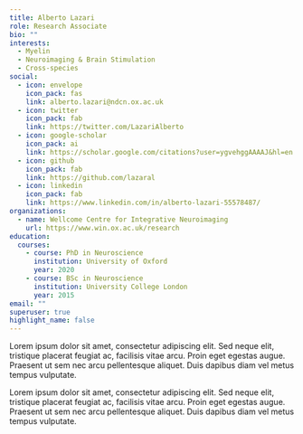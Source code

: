 ```yaml
---
title: Alberto Lazari
role: Research Associate
bio: ""
interests:
  - Myelin
  - Neuroimaging & Brain Stimulation
  - Cross-species
social:
  - icon: envelope
    icon_pack: fas
    link: alberto.lazari@ndcn.ox.ac.uk
  - icon: twitter
    icon_pack: fab
    link: https://twitter.com/LazariAlberto
  - icon: google-scholar
    icon_pack: ai
    link: https://scholar.google.com/citations?user=ygvehggAAAAJ&hl=en
  - icon: github
    icon_pack: fab
    link: https://github.com/lazaral
  - icon: linkedin
    icon_pack: fab
    link: https://www.linkedin.com/in/alberto-lazari-55578487/
organizations:
  - name: Wellcome Centre for Integrative Neuroimaging
    url: https://www.win.ox.ac.uk/research
education:
  courses:
    - course: PhD in Neuroscience
      institution: University of Oxford
      year: 2020
    - course: BSc in Neuroscience
      institution: University College London
      year: 2015
email: ""
superuser: true
highlight_name: false
---
```

Lorem ipsum dolor sit amet, consectetur adipiscing elit. Sed neque elit, tristique placerat feugiat ac, facilisis vitae arcu. Proin eget egestas augue. Praesent ut sem nec arcu pellentesque aliquet. Duis dapibus diam vel metus tempus vulputate.

Lorem ipsum dolor sit amet, consectetur adipiscing elit. Sed neque elit, tristique placerat feugiat ac, facilisis vitae arcu. Proin eget egestas augue. Praesent ut sem nec arcu pellentesque aliquet. Duis dapibus diam vel metus tempus vulputate.